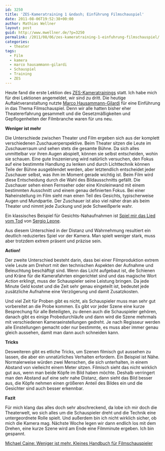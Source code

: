 ```yaml
---
id: 3250
title: 'ZES-Kameratraining 1 &ndash; Einführung Filmschauspiel'
date: 2011-08-06T19:52:38+00:00
author: Mathias Wellner
layout: post
guid: http://www.mwellner.de/?p=3250
permalink: /2011/08/06/zes-kameratraining-1-einfuhrung-filmschauspiel/
categories:
  - theater
tags:
  - Film
  - kamera
  - marco hausammann-gilardi
  - Schauspiel
  - Training
  - ZES
---
```

Heute fand die erste Lektion des [ZES-Kameratrainings](http://www.zes-info.ch/ZES/Kameratraining.html) statt. Ich habe mich für drei Lektionen angemeldet, wir sind zu dritt. Die heutige Auftaktveranstaltung nutzte [Marco Hausammann-Gilardi](http://www.zes-info.ch/ZES/Kursleitung.html) für eine Einführung in das Thema Filmschauspiel. Denn wir alle hatten bisher eher Theatererfahrung gesammelt und die Gesetzmäßigkeiten und Gepflogenheiten der Filmbranche waren für uns neu. 

**Weniger ist mehr**

Die Unterschiede zwischen Theater und Film ergeben sich aus der komplett verschiedenen Zuschauerperspektive. Beim Theater sitzen die Leute im Zuschauerraum und sehen stets die gesamte Bühne. Da sich alles unmittelbar vor ihren Augen abspielt, können sie selbst entscheiden, wohin sie schauen. Eine gute Inszenierung wird natürlich versuchen, den Fokus auf eine bestimmte Handlung zu lenken und durch Lichttechnik können Teile der Bühne ausgeblendet werden, aber letztendlich entscheidet jeder Zuschauer selbst, was ihm im Moment gerade wichtig ist. Beim Film wird diese Entscheidung durch die Wahl des Bildausschnitts gefällt. Die Zuschauer sehen einen Fernseher oder eine Kinoleinwand mit einem bestimmten Ausschnitt und einem genau definierten Fokus. Bei einer Naheinstellung im Film sieht man einen Teil des Gesichts, typischerweise Augen und Mundpartie. Der Zuschauer ist also viel näher dran als beim Theater und nimmt jede Zuckung und jede Schweißperle wahr. 

Ein klassisches Beispiel für Gesichts-Nahaufnahmen ist [Spiel mir das Lied vom Tod](http://de.wikipedia.org/wiki/Spiel_mir_das_Lied_vom_Tod) von [Sergio Leone](http://de.wikipedia.org/wiki/Sergio_Leone). 



Aus diesem Unterschied in der Distanz und Wahrnehmung resultiert ein deutlich reduziertes Spiel vor der Kamera. Man spielt weniger stark, muss aber trotzdem extrem präsent und präzise sein. 

**Action!**

Der zweite Unterschied besteht darin, dass bei einer Filmproduktion extrem viele Leute am Drehort mit den technischen Aspekten der Aufnahme und Beleuchtung beschäftigt sind. Wenn das Licht aufgebaut ist, die Schienen und Kräne für die Kamerafahrten eingerichtet sind und das magische Wort _Action_ erklingt, muss der Schauspieler seine Leistung bringen. Da jede Minute Geld kostet und die Zeit sehr genau eingeteilt ist, bedeutet jede zusätzliche Aufnahme eine Verzögerung und damit Zusatzkosten. 

Und viel Zeit für Proben gibt es nicht, als Schauspieler muss man sehr gut vorbereitet an die Probe kommen. Es gibt vor jeder Szene eine kurze Besprechung für alle Beteiligten, zu denen auch die Schauspieler gehören, danach gibt es einige Probedurchläufe und dann wird die Szene mehrmals mit verschiedenen Kameraeinstellungen gedreht. Je nach Regisseur werden alle Einstellungen gemacht oder nur bestimmte, es muss aber immer genau gleich aussehen, damit man dann auch schneiden kann. 

**Tricks**

Desweiteren gibt es etliche Tricks, um Szenen filmisch gut aussehen zu lassen, die aber ein unnatürliches Verhalten erfordern. Ein Beispiel ist Nähe. Normalerweise würden zwei Menschen, die sich unterhalten, in einem Abstand von vielleicht einem Meter sitzen. Filmisch sieht das nicht wirklich gut aus, wenn man beide Köpfe im Bild haben möchte. Deshalb verringert man den Abstand auf eine sehr nahe Distanz, dann sieht das Bild besser aus, die Köpfe nehmen einen größeren Anteil des Bildes ein und die Gesichter sind auch besser erkennbar. 

**Fazit**

Für mich klang das alles doch sehr abschreckend, da lobe ich mir doch die Theaterwelt, wo sich alles um die Schauspieler dreht und die Technik eine untergeordnete Rolle spielt. Und außerdem bin ich nicht wirklich sicher, ob mich die Kamera mag. Nächste Woche legen wir dann endlich los mit dem Drehen, eine kurze Szene wird am Ende eine Filmminute ergeben. Ich bin gespannt. 

[Michael Caine: Weniger ist mehr. Kleines Handbuch für Filmschauspieler](http://amzn.to/ov2kFu)